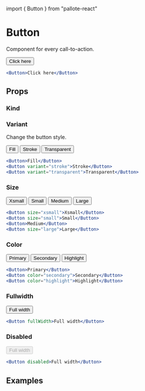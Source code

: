 ---
---
import { Button } from "pallote-react"

# Button

Component for every call-to-action.

<div class="docs__block">
  <div class="docs__items">
    <Button>Click here</Button>
  </div>

  ```jsx
  <Button>Click here</Button>
  ```
</div>

## Props

### Kind

### Variant

Change the button style.

<div class="docs__block">
  <div class="docs__items">
    <Button>Fill</Button>
    <Button variant="stroke">Stroke</Button>
    <Button variant="transparent">Transparent</Button>
  </div>

  ```jsx
  <Button>Fill</Button>
  <Button variant="stroke">Stroke</Button>
  <Button variant="transparent">Transparent</Button>
  ```
</div>

### Size

<div class="docs__block">
  <div class="docs__items">
    <Button size="xsmall">Xsmall</Button>
    <Button size="small">Small</Button>
    <Button>Medium</Button>
    <Button size="large">Large</Button>
  </div>

  ```jsx
  <Button size="xsmall">Xsmall</Button>
  <Button size="small">Small</Button>
  <Button>Medium</Button>
  <Button size="large">Large</Button>
  ```
</div>

### Color

<div class="docs__block">
  <div class="docs__items">
    <Button>Primary</Button>
    <Button color="secondary">Secondary</Button>
    <Button color="highlight">Highlight</Button>
  </div>

  ```jsx
  <Button>Primary</Button>
  <Button color="secondary">Secondary</Button>
  <Button color="highlight">Highlight</Button>
  ```
</div>

### Fullwidth

<div class="docs__block">
  <div class="docs__items">
    <Button fullWidth>Full width</Button>
  </div>

  ```jsx
  <Button fullWidth>Full width</Button>
  ```
</div>

### Disabled

<div class="docs__block">
  <div class="docs__items">
    <Button disabled>Full width</Button>
  </div>

  ```jsx
  <Button disabled>Full width</Button>
  ```
</div>

## Examples
